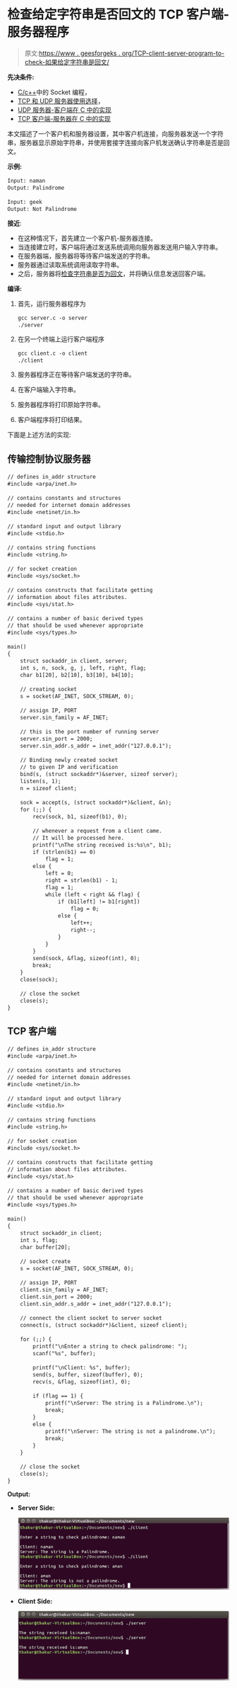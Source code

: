 # 检查给定字符串是否回文的 TCP 客户端-服务器程序

> 原文:[https://www . geesforgeks . org/TCP-client-server-program-to-check-如果给定字符串是回文/](https://www.geeksforgeeks.org/tcp-client-server-program-to-check-if-a-given-string-is-palindrome/)

**先决条件:**

*   [C/c++](https://www.geeksforgeeks.org/socket-programming-cc/)中的 Socket 编程，
*   [TCP 和 UDP 服务器使用选择](https://www.geeksforgeeks.org/tcp-and-udp-server-using-select/)，
*   [UDP 服务器-客户端在 C 中的实现](https://www.geeksforgeeks.org/udp-server-client-implementation-c/)
*   [TCP 客户端-服务器在 C 中的实现](https://www.geeksforgeeks.org/tcp-server-client-implementation-in-c/)

本文描述了一个客户机和服务器设置，其中客户机连接，向服务器发送一个字符串，服务器显示原始字符串，并使用套接字连接向客户机发送确认字符串是否是回文。

**示例:**

```
Input: naman
Output: Palindrome

Input: geek
Output: Not Palindrome

```

**接近**:

*   在这种情况下，首先建立一个客户机-服务器连接。
*   当连接建立时，客户端将通过发送系统调用向服务器发送用户输入字符串。
*   在服务器端，服务器将等待客户端发送的字符串。
*   服务器通过读取系统调用读取字符串。
*   之后，服务器将[检查字符串是否为回文](https://www.geeksforgeeks.org/c-program-check-given-string-palindrome/)，并将确认信息发送回客户端。

**编译:**

1.  首先，运行服务器程序为

    ```
    gcc server.c -o server
    ./server
    ```

2.  在另一个终端上运行客户端程序

    ```
    gcc client.c -o client
    ./client
    ```

3.  服务器程序正在等待客户端发送的字符串。
4.  在客户端输入字符串。
5.  服务器程序将打印原始字符串。
6.  客户端程序将打印结果。

下面是上述方法的实现:

## 传输控制协议服务器

```
// defines in_addr structure
#include <arpa/inet.h>

// contains constants and structures
// needed for internet domain addresses
#include <netinet/in.h>

// standard input and output library
#include <stdio.h>

// contains string functions
#include <string.h>

// for socket creation
#include <sys/socket.h>

// contains constructs that facilitate getting
// information about files attributes.
#include <sys/stat.h>

// contains a number of basic derived types
// that should be used whenever appropriate
#include <sys/types.h>

main()
{
    struct sockaddr_in client, server;
    int s, n, sock, g, j, left, right, flag;
    char b1[20], b2[10], b3[10], b4[10];

    // creating socket
    s = socket(AF_INET, SOCK_STREAM, 0);

    // assign IP, PORT
    server.sin_family = AF_INET;

    // this is the port number of running server
    server.sin_port = 2000;
    server.sin_addr.s_addr = inet_addr("127.0.0.1");

    // Binding newly created socket
    // to given IP and verification
    bind(s, (struct sockaddr*)&server, sizeof server);
    listen(s, 1);
    n = sizeof client;

    sock = accept(s, (struct sockaddr*)&client, &n);
    for (;;) {
        recv(sock, b1, sizeof(b1), 0);

        // whenever a request from a client came.
        // It will be processed here.
        printf("\nThe string received is:%s\n", b1);
        if (strlen(b1) == 0)
            flag = 1;
        else {
            left = 0;
            right = strlen(b1) - 1;
            flag = 1;
            while (left < right && flag) {
                if (b1[left] != b1[right])
                    flag = 0;
                else {
                    left++;
                    right--;
                }
            }
        }
        send(sock, &flag, sizeof(int), 0);
        break;
    }
    close(sock);

    // close the socket
    close(s);
}
```

## TCP 客户端

```
// defines in_addr structure
#include <arpa/inet.h>

// contains constants and structures
// needed for internet domain addresses
#include <netinet/in.h>

// standard input and output library
#include <stdio.h>

// contains string functions
#include <string.h>

// for socket creation
#include <sys/socket.h>

// contains constructs that facilitate getting
// information about files attributes.
#include <sys/stat.h>

// contains a number of basic derived types
// that should be used whenever appropriate
#include <sys/types.h>

main()
{
    struct sockaddr_in client;
    int s, flag;
    char buffer[20];

    // socket create
    s = socket(AF_INET, SOCK_STREAM, 0);

    // assign IP, PORT
    client.sin_family = AF_INET;
    client.sin_port = 2000;
    client.sin_addr.s_addr = inet_addr("127.0.0.1");

    // connect the client socket to server socket
    connect(s, (struct sockaddr*)&client, sizeof client);

    for (;;) {
        printf("\nEnter a string to check palindrome: ");
        scanf("%s", buffer);

        printf("\nClient: %s", buffer);
        send(s, buffer, sizeof(buffer), 0);
        recv(s, &flag, sizeof(int), 0);

        if (flag == 1) {
            printf("\nServer: The string is a Palindrome.\n");
            break;
        }
        else {
            printf("\nServer: The string is not a palindrome.\n");
            break;
        }
    }

    // close the socket
    close(s);
}
```

**Output:**

*   **Server Side:**

    [![](img/0642980719952842d89333d9132fa276.png)](https://media.geeksforgeeks.org/wp-content/uploads/20190801151451/TCP-Client-Server-Program-for-Palindrome-Server-Side.jpg)

*   **Client Side:**

    [![](img/dfb3b4aa8d284442ad11eebe2c6c1e94.png)](https://media.geeksforgeeks.org/wp-content/uploads/20190801151449/TCP-Client-Server-Program-for-Palindrome-Client-Side.jpg)
